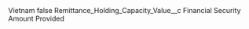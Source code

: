 <?xml version="1.0" encoding="UTF-8"?>
<CustomMetadata xmlns="http://soap.sforce.com/2006/04/metadata" xmlns:xsi="http://www.w3.org/2001/XMLSchema-instance" xmlns:xsd="http://www.w3.org/2001/XMLSchema">
    <label>Vietnam</label>
    <protected>false</protected>
    <values>
        <field>Remittance_Holding_Capacity_Value__c</field>
        <value xsi:type="xsd:string">Financial Security Amount Provided</value>
    </values>
</CustomMetadata>

